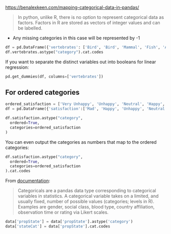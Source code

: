 https://benalexkeen.com/mapping-categorical-data-in-pandas/
> In python, unlike R, there is no option to represent categorical data as factors. Factors in R are stored as vectors of integer values and can be labelled.

* Any missing categories in this case will be represented by -1
```python
df = pd.DataFrame({'vertebrates': ['Bird', 'Bird', 'Mammal', 'Fish', 'Amphibian', 'Reptile', 'Mammal']})
df.vertebrates.astype("category").cat.codes
```

If you want to separate the distinct variables out into booleans for linear regression: 
```python
pd.get_dummies(df, columns=['vertebrates'])
```

## For ordered categories
```python
ordered_satisfaction = ['Very Unhappy', 'Unhappy', 'Neutral', 'Happy', 'Very Happy']
df = pd.DataFrame({'satisfaction':['Mad', 'Happy', 'Unhappy', 'Neutral']})

df.satisfaction.astype("category",
  ordered=True,
  categories=ordered_satisfaction
)
```

You can even output the categories as numbers that map to the ordered categories:
```python
df.satisfaction.astype("category",
  ordered=True,
  categories=ordered_satisfaction
).cat.codes
```

From [documentation](https://pandas.pydata.org/pandas-docs/stable/user_guide/categorical.html):
>Categoricals are a pandas data type corresponding to categorical variables in statistics. A categorical 
variable takes on a limited, and usually fixed, number of possible values (categories; levels in R). 
Examples are gender, social class, blood type, country affiliation, observation time or rating via Likert scales.

```python
data['propState'] = data['propState'].astype('category')
data['stateCat'] = data['propState'].cat.codes
```

